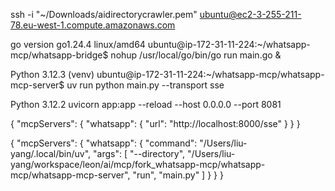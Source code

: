 ssh -i "~/Downloads/aidirectorycrawler.pem" ubuntu@ec2-3-255-211-78.eu-west-1.compute.amazonaws.com

go version go1.24.4 linux/amd64
ubuntu@ip-172-31-11-224:~/whatsapp-mcp/whatsapp-bridge$ nohup /usr/local/go/bin/go run main.go &

Python 3.12.3
(venv) ubuntu@ip-172-31-11-224:~/whatsapp-mcp/whatsapp-mcp-server$ uv run python main.py --transport sse

Python 3.12.2
uvicorn app:app --reload --host 0.0.0.0 --port 8081

{
    "mcpServers": {
      "whatsapp": {
        "url": "http://localhost:8000/sse"
      }
    }
  }
  

  {
    "mcpServers": {
      "whatsapp": {
        "command": "/Users/liu-yang/.local/bin/uv",
        "args": [
            "--directory",
            "/Users/liu-yang/workspace/leon/ai/mcp/fork_whatsapp-mcp/whatsapp-mcp/whatsapp-mcp-server",
            "run",
            "main.py"
        ]
      }
    }
  }